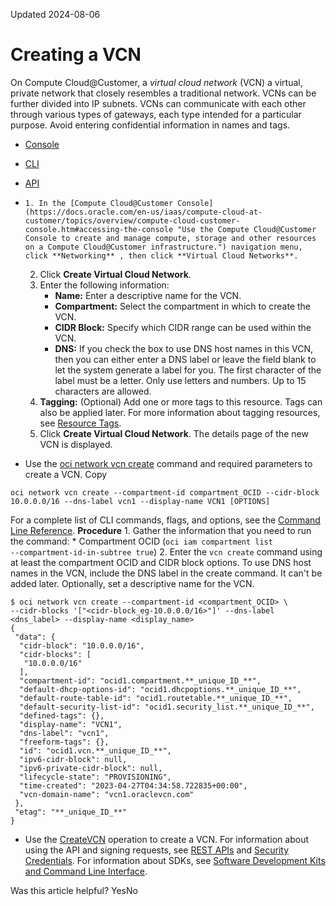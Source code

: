 Updated 2024-08-06
# Creating a VCN
On Compute Cloud@Customer, a _virtual cloud network_ (VCN) a virtual, private network that closely resembles a traditional network. VCNs can be further divided into IP subnets. VCNs can communicate with each other through various types of gateways, each type intended for a particular purpose. 
Avoid entering confidential information in names and tags.
  * [Console](https://docs.oracle.com/en-us/iaas/compute-cloud-at-customer/topics/network/creating-a-vcn.htm)
  * [CLI](https://docs.oracle.com/en-us/iaas/compute-cloud-at-customer/topics/network/creating-a-vcn.htm)
  * [API](https://docs.oracle.com/en-us/iaas/compute-cloud-at-customer/topics/network/creating-a-vcn.htm)


  *     1. In the [Compute Cloud@Customer Console](https://docs.oracle.com/en-us/iaas/compute-cloud-at-customer/topics/overview/compute-cloud-customer-console.htm#accessing-the-console "Use the Compute Cloud@Customer Console to create and manage compute, storage and other resources on a Compute Cloud@Customer infrastructure.") navigation menu, click **Networking** , then click **Virtual Cloud Networks**.
    2. Click **Create Virtual Cloud Network**.
    3. Enter the following information:
       * **Name:** Enter a descriptive name for the VCN.
       * **Compartment:** Select the compartment in which to create the VCN.
       * **CIDR Block:** Specify which CIDR range can be used within the VCN.
       * **DNS:** If you check the box to use DNS host names in this VCN, then you can either enter a DNS label or leave the field blank to let the system generate a label for you. The first character of the label must be a letter. Only use letters and numbers. Up to 15 characters are allowed.
    4. **Tagging:** (Optional) Add one or more tags to this resource. Tags can also be applied later. For more information about tagging resources, see [Resource Tags](https://docs.oracle.com/iaas/Content/General/Concepts/resourcetags.htm).
    5. Click **Create Virtual Cloud Network**.
The details page of the new VCN is displayed.
  * Use the [oci network vcn create](https://docs.oracle.com/iaas/tools/oci-cli/latest/oci_cli_docs/cmdref/network/vcn/create.html) command and required parameters to create a VCN.
Copy
```
oci network vcn create --compartment-id compartment_OCID --cidr-block 10.0.0.0/16 --dns-label vcn1 --display-name VCN1 [OPTIONS]
```

For a complete list of CLI commands, flags, and options, see the [Command Line Reference](https://docs.oracle.com/iaas/tools/oci-cli/latest/oci_cli_docs/index.html).
**Procedure**
    1. Gather the information that you need to run the command:
       * Compartment OCID (`oci iam compartment list               --compartment-id-in-subtree true`)
    2. Enter the `vcn create` command using at least the compartment OCID and CIDR block options.
To use DNS host names in the VCN, include the DNS label in the create command. It can't be added later.
Optionally, set a descriptive name for the VCN.
```
$ oci network vcn create --compartment-id <compartment_OCID> \
--cidr-blocks '["<cidr-block_eg-10.0.0.0/16>"]' --dns-label <dns_label> --display-name <display_name>
{
 "data": {
  "cidr-block": "10.0.0.0/16",
  "cidr-blocks": [
   "10.0.0.0/16"
  ],
  "compartment-id": "ocid1.compartment.**_unique_ID_**",
  "default-dhcp-options-id": "ocid1.dhcpoptions.**_unique_ID_**",
  "default-route-table-id": "ocid1.routetable.**_unique_ID_**",
  "default-security-list-id": "ocid1.security_list.**_unique_ID_**",
  "defined-tags": {},
  "display-name": "VCN1",
  "dns-label": "vcn1",
  "freeform-tags": {},
  "id": "ocid1.vcn.**_unique_ID_**",
  "ipv6-cidr-block": null,
  "ipv6-private-cidr-block": null,
  "lifecycle-state": "PROVISIONING",
  "time-created": "2023-04-27T04:34:58.722835+00:00",
  "vcn-domain-name": "vcn1.oraclevcn.com"
 },
 "etag": "**_unique_ID_**"
}
```

  * Use the [CreateVCN](https://docs.oracle.com/iaas/api/#/en/iaas/latest/Vcn/CreateVcn) operation to create a VCN.
For information about using the API and signing requests, see [REST APIs](https://docs.oracle.com/iaas/Content/API/Concepts/usingapi.htm#REST_APIs) and [Security Credentials](https://docs.oracle.com/iaas/Content/General/Concepts/credentials.htm). For information about SDKs, see [Software Development Kits and Command Line Interface](https://docs.oracle.com/iaas/Content/API/Concepts/sdks.htm#Software_Development_Kits_and_Command_Line_Interface).


Was this article helpful?
YesNo

